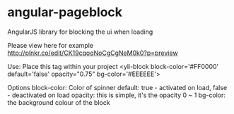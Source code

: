 angular-pageblock
=================

AngularJS library for blocking the ui when loading

Please view here for example http://plnkr.co/edit/CK19cqoqNoCgCgNeM0k0?p=preview

Use:
Place this tag within your project
\<yli-block block-color='#FF0000' default='false' opacity="0.75" bg-color='#EEEEEE'></yli-block>

Options
  block-color: Color of spinner
  default: true - activated on load, false - deactivated on load
  opacity: this is simple, it's the opacity 0 ~ 1
  bg-color: the background colour of the block
  
